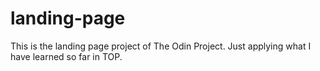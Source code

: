# landing-page

This is the landing page project of The Odin Project. Just applying what I have learned so far in TOP.